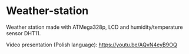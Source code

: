 # Weather-station
Weather station made with ATMega328p, LCD and humidity/temperature sensor DHT11.

Video presentation (Polish language): https://youtu.be/AQvN4eyB9OQ
